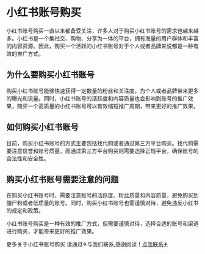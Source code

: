 # 小红书账号购买

小红书账号购买一直以来都备受关注，许多人对于购买小红书账号的需求也越来越多。小红书是一个集社交、购物、分享为一体的平台，拥有海量的用户群体和丰富的内容资源。因此，购买一个活跃的小红书账号对于个人或者品牌来说都是一种有效的推广方式。

## 为什么要购买小红书账号

购买小红书账号能够快速获得一定数量的粉丝和关注度，为个人或者品牌带来更多的曝光和流量。同时，小红书账号的活跃度和内容质量也会影响到账号的推广效果，购买一个高质量的小红书账号可以有效缩短推广周期，带来更好的推广效果。

## 如何购买小红书账号

目前，购买小红书账号的方式主要包括找代购或者通过第三方平台购买。找代购需要注意信誉和账号质量，而通过第三方平台购买则需要选择正规平台，确保账号的合法性和安全性。

## 购买小红书账号需要注意的问题

在购买小红书账号时，需要注意账号的活跃度、粉丝质量和内容质量，避免购买到僵尸粉或者低质量的账号。同时，购买小红书账号也需谨慎对待，避免违反小红书的规定和政策。

小红书账号购买是一种有效的推广方式，但需要谨慎对待，选择合适的账号和渠道进行购买，才能带来更好的推广效果。

更多关于小红书账号购买 请通过✈与我们联系,感谢阅读！[点我联系✈](https://gm.G208.com)